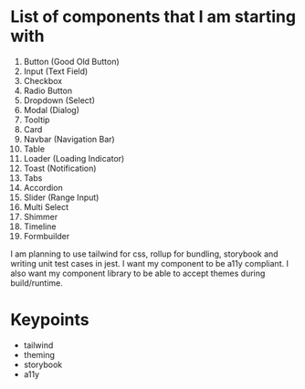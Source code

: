 # List of components that I am starting with

1. Button (Good Old Button)
2. Input (Text Field)
3. Checkbox
4. Radio Button
5. Dropdown (Select)
6. Modal (Dialog)
7. Tooltip
8. Card
9. Navbar (Navigation Bar)
10. Table
11. Loader (Loading Indicator)
12. Toast (Notification)
13. Tabs
14. Accordion
15. Slider (Range Input)
16. Multi Select
17. Shimmer
18. Timeline
19. Formbuilder

I am planning to use tailwind for css, rollup for bundling, storybook and writing unit test cases in jest.
I want my component to be a11y compliant.
I also want my component library to be able to accept themes during build/runtime.

# Keypoints

- tailwind
- theming
- storybook
- a11y
